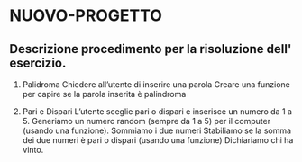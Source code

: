 NUOVO-PROGETTO
===

## Descrizione procedimento per la risoluzione dell' esercizio.

1. Palidroma
Chiedere all’utente di inserire una parola
Creare una funzione per capire se la parola inserita è palindroma

2. Pari e Dispari
L’utente sceglie pari o dispari e inserisce un numero da 1 a 5.
Generiamo un numero random (sempre da 1 a 5) per il computer (usando una funzione).
Sommiamo i due numeri
Stabiliamo se la somma dei due numeri è pari o dispari (usando una funzione)
Dichiariamo chi ha vinto.

